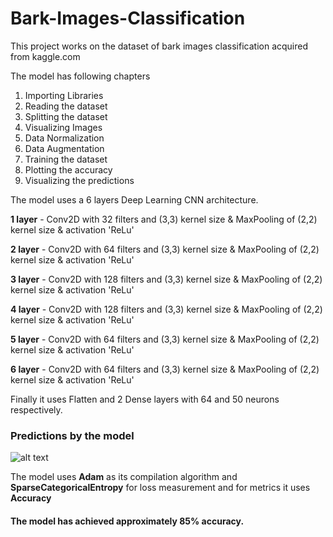 # Bark-Images-Classification

This project works on the dataset of bark images classification acquired from kaggle.com 

The model has following chapters
1. Importing Libraries
2. Reading the dataset 
3. Splitting the dataset
4. Visualizing Images
5. Data Normalization
6. Data Augmentation
7. Training the dataset 
8. Plotting the accuracy
9. Visualizing the predictions

The model uses a 6 layers Deep Learning CNN architecture.

  **1 layer** - Conv2D with 32 filters and (3,3) kernel size & MaxPooling of (2,2) kernel size & activation 'ReLu'
  
  **2 layer** - Conv2D with 64 filters and (3,3) kernel size & MaxPooling of (2,2) kernel size & activation 'ReLu'
  
  **3 layer** - Conv2D with 128 filters and (3,3) kernel size & MaxPooling of (2,2) kernel size & activation 'ReLu'
  
  **4 layer** - Conv2D with 128 filters and (3,3) kernel size & MaxPooling of (2,2) kernel size & activation 'ReLu'
  
  **5 layer** - Conv2D with 64 filters and (3,3) kernel size & MaxPooling of (2,2) kernel size & activation 'ReLu'
  
  **6 layer** - Conv2D with 64 filters and (3,3) kernel size & MaxPooling of (2,2) kernel size & activation 'ReLu'
  
  Finally it uses Flatten and 2 Dense layers with 64 and 50 neurons respectively.
  
### Predictions by the model

![alt text](https://www.linkpicture.com/q/Bark-Image-Classification.png)
  
The model uses **Adam** as its compilation algorithm and **SparseCategoricalEntropy** for loss measurement and for metrics it uses **Accuracy**

#### The model has achieved approximately 85% accuracy.



